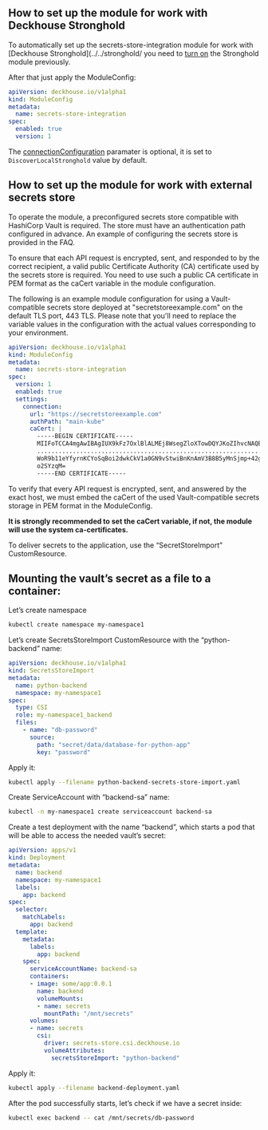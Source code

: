 ## How to set up the module for work with Deckhouse Stronghold

To automatically set up the secrets-store-integration module for work with [Deckhouse Stronghold](../../stronghold/ you need to [turn on](../../stronghold/stable/usage.html) the Stronghold module previously.

After that just apply the ModuleConfig:

```yaml
apiVersion: deckhouse.io/v1alpha1
kind: ModuleConfig
metadata:
  name: secrets-store-integration
spec:
  enabled: true
  version: 1
```

The [connectionConfiguration](../../secrets-store-integration/stable/configuration.html#parameters-connectionconfiguration) paramater is optional, it is set to `DiscoverLocalStronghold` value by default.

## How to set up the module for work with external secrets store

To operate the module, a preconfigured secrets store compatible with HashiCorp Vault is required. The store must have an authentication path configured in advance. An example of configuring the secrets store is provided in the FAQ.

To ensure that each API request is encrypted, sent, and responded to by the correct recipient, a valid public Certificate Authority (CA) certificate used by the secrets store is required. You need to use such a public CA certificate in PEM format as the caCert variable in the module configuration.

The following is an example module configuration for using a Vault-compatible secrets store deployed at "secretstoreexample.com" on the default TLS port, 443 TLS. Please note that you'll need to replace the variable values in the configuration with the actual values corresponding to your environment.

```yaml
apiVersion: deckhouse.io/v1alpha1
kind: ModuleConfig
metadata:
  name: secrets-store-integration
spec:
  version: 1
  enabled: true
  settings:
    connection:
      url: "https://secretstoreexample.com"
      authPath: "main-kube"
      caCert: |
        -----BEGIN CERTIFICATE-----
        MIIFoTCCA4mgAwIBAgIUX9kFz7OxlBlALMEj8WsegZloXTowDQYJKoZIhvcNAQEL
        ................................................................
        WoR9b11eYfyrnKCYoSqBoi2dwkCkV1a0GN9vStwiBnKnAmV3B8B5yMnSjmp+42gt
        o2SYzqM=
        -----END CERTIFICATE-----
```

To verify that every API request is encrypted, sent, and answered by the exact host, we must embed the caCert of the used Vault-compatible secrets storage in PEM format in the ModuleConfig.

**It is strongly recommended to set the caCert variable, if not, the module will use the system ca-certificates.**

To deliver secrets to the application, use the “SecretStoreImport” CustomResource.

## Mounting the vault’s secret as a file to a container:

Let’s create namespace

```bash
kubectl create namespace my-namespace1
```

Let’s create SecretsStoreImport CustomResource with the “python-backend” name:

```yaml
apiVersion: deckhouse.io/v1alpha1
kind: SecretsStoreImport
metadata:
  name: python-backend
  namespace: my-namespace1
spec:
  type: CSI
  role: my-namespace1_backend
  files:
    - name: "db-password"
      source:
        path: "secret/data/database-for-python-app"
        key: "password"
```

Apply it:

```bash
kubectl apply --filename python-backend-secrets-store-import.yaml
```

Create ServiceAccount with “backend-sa” name:

```bash
kubectl -n my-namespace1 create serviceaccount backend-sa
```

Create a test deployment with the name “backend”, which starts a pod that will be able to access the needed vault’s secret:

```yaml
apiVersion: apps/v1
kind: Deployment
metadata:
  name: backend
  namespace: my-namespace1
  labels:
    app: backend
spec:
  selector:
    matchLabels:
      app: backend
  template:
    metadata:
      labels:
        app: backend
    spec:
      serviceAccountName: backend-sa
      containers:
      - image: some/app:0.0.1
        name: backend
        volumeMounts:
        - name: secrets
          mountPath: "/mnt/secrets"
      volumes:
      - name: secrets
        csi:
          driver: secrets-store.csi.deckhouse.io
          volumeAttributes:
            secretsStoreImport: "python-backend"
```

Apply it:

```bash
kubectl apply --filename backend-deployment.yaml
```

After the pod successfully starts, let’s check if we have a secret inside:

```bash
kubectl exec backend -- cat /mnt/secrets/db-password
```
